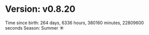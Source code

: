 # Version: v0.8.20
Time since birth: 264 days, 6336 hours, 380160 minutes, 22809600 seconds
Season: Summer ☀️

